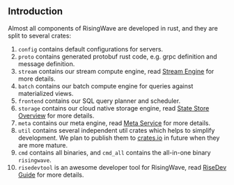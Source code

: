 ## Introduction

Almost all components of RisingWave are developed in rust, and they are split to several crates:

1. `config` contains default configurations for servers.
2. `proto` contains generated protobuf rust code, e.g. grpc definition and message definition.
3. `stream` contains our stream compute engine, read [Stream Engine][stream-engine] for more details.
4. `batch` contains our batch compute engine for queries against materialized views.
5. `frontend` contains our SQL query planner and scheduler.
6. `storage` contains our cloud native storage engine, read [State Store Overview][state-store] for more details.
7. `meta` contains our meta engine, read [Meta Service][meta-service] for more details.
8. `util` contains several independent util crates which helps to simplify development. We plan to publish them to [crates.io](https://crates.io/) in future when they are more mature.
9. `cmd` contains all binaries, and `cmd_all` contains the all-in-one binary `risingwave`.
10. `risedevtool` is an awesome developer tool for RisingWave, read [RiseDev Guide][risedev] for more details.

[stream-engine]: https://github.com/risingwavelabs/risingwave/blob/main/docs/streaming-overview.md
[state-store]: https://github.com/risingwavelabs/risingwave/blob/main/docs/state-store-overview.md
[meta-service]: https://github.com/risingwavelabs/risingwave/blob/main/docs/meta-service.md
[risedev]: https://github.com/risingwavelabs/risingwave/tree/main/src/risedevtool
